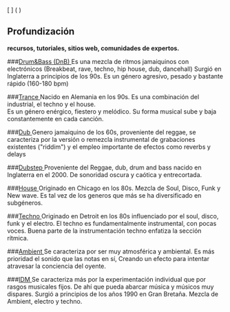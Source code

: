 [ ] ( )

## Profundización

**recursos, tutoriales, sitios web, comunidades de expertos.** 



###[Drum&Bass (DnB) ](drumBass.md )
Es una mezcla de ritmos jamaiquinos con electrónicos (Breakbeat, rave, techno, hip house, dub, dancehall)
Surgió en Inglaterra a principios de los 90s. Es un género agresivo, pesado y bastante rápido (160-180 bpm)

###[Trance ](trance.md)
Nacido en Alemania en los 90s. Es una combinación del industrial, el techno y el house.  
Es un género enérgico, fiestero y melódico. Su forma musical sube y baja constantemente en cada canción. 

###[Dub ](dub.md)
Genero jamaiquino de los 60s, proveniente del reggae, se caracteriza por la versión o remezcla instrumental de grabaciones existentes ("riddim") y el empleo importante de efectos como reverbs y delays

###[Dubstep ](dubstep.md)
Proveniente del Reggae, dub, drum and bass nacido en Inglaterra en el 2000. 
De sonoridad oscura y caótica y entrecortada.

###[House ](house.md)
Originado en Chicago en los 80s. Mezcla de	Soul, Disco, Funk y New wave.
Es tal vez de los generos que más se ha diversificado en subgéneros.

###[Techno ](Techno.md)
Originado en	Detroit en los 80s influenciado por el soul, disco, funk y el electro.
El techno es fundamentalmente instrumental, con pocas voces. Buena parte de la instrumentación techno enfatiza la sección rítmica.

###[Ambient ](ambient.md)
Se caracteriza por ser muy atmosférica y ambiental. Es más prioridad el sonido que las notas en sí,
Creando un efecto para intentar atravesar la conciencia del oyente.


###[IDM ](idm.md)
Se caracteriza más por la experimentación individual que por rasgos musicales fijos. De ahí que pueda abarcar música y músicos muy dispares.
Surgió a principios de los años 1990 en Gran Bretaña. Mezcla de	Ambient, electro y techno.

